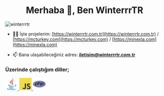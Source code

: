 <h1 align="center">Merhaba 👋, Ben WinterrrTR</h1>

<p align="left"> <img src="https://komarev.com/ghpvc/?username=winterrrtr&label=Profile%20views&color=2edcb9&style=flat" alt="winterrrtr" /> </p>

- 👨‍💻 İşte projelerim: [https://winterrrtr.com.tr](https://winterrrtr.com.tr) / [https://mcturkey.com](https://mcturkey.com) / [https://minexla.com](https://minexla.com)

- 📫 Bana ulaşabileceğiniz adres: **iletisim@winterrrtr.com.tr**

<h3 align="left">Üzerinde çalıştığım diller;</h3>
<p align="left">
    <a href="https://www.java.com" target="_blank">
        <img src="https://raw.githubusercontent.com/devicons/devicon/master/icons/java/java-original.svg" alt="java" width="40" height="40"/>
    </a>
    <a href="https://developer.mozilla.org/en-US/docs/Web/JavaScript" target="_blank">
        <img src="https://raw.githubusercontent.com/devicons/devicon/master/icons/javascript/javascript-original.svg" alt="javascript" width="40" height="40"/>
    </a>
    <a href="https://www.php.net" target="_blank">
        <img src="https://raw.githubusercontent.com/devicons/devicon/master/icons/php/php-original.svg" alt="php" width="40" height="40"/>
    </a>
</p>
